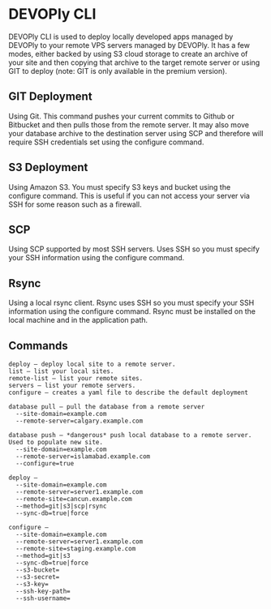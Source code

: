 # DEVOPly CLI

DEVOPly CLI is used to deploy locally developed apps managed by DEVOPly to your remote VPS servers managed by DEVOPly. It has a few modes, either backed by using S3 cloud storage to create an archive of your site and then copying that archive to the target remote server or using GIT to deploy (note: GIT is only available in the premium version).

## GIT Deployment
Using Git. This command pushes your current commits to Github or Bitbucket and then pulls those from the remote server. It may also move your database archive to the destination server using SCP and therefore will require SSH credentials set using the configure command.

## S3 Deployment
Using Amazon S3. You must specify S3 keys and bucket using the configure command. This is useful if you can not access your server via SSH for some reason such as a firewall.

## SCP
Using SCP supported by most SSH servers. Uses SSH so you must specify your SSH information using the configure command.

## Rsync
Using a local rsync client. Rsync uses SSH so you must specify your SSH information using the configure command. Rsync must be installed on the local machine and in the application path.

## Commands
```
deploy – deploy local site to a remote server.
list – list your local sites.
remote-list – list your remote sites.
servers – list your remote servers.
configure – creates a yaml file to describe the default deployment

database pull – pull the database from a remote server
  --site-domain=example.com
  --remote-server=calgary.example.com

database push – *dangerous* push local database to a remote server. Used to populate new site.
  --site-domain=example.com
  --remote-server=islamabad.example.com
  --configure=true

deploy – 
  --site-domain=example.com
  --remote-server=server1.example.com
  --remote-site=cancun.example.com
  --method=git|s3|scp|rsync
  --sync-db=true|force

configure – 
  --site-domain=example.com
  --remote-server=server1.example.com
  --remote-site=staging.example.com
  --method=git|s3
  --sync-db=true|force
  --s3-bucket=
  --s3-secret=
  --s3-key=
  --ssh-key-path=
  --ssh-username=
  ```

